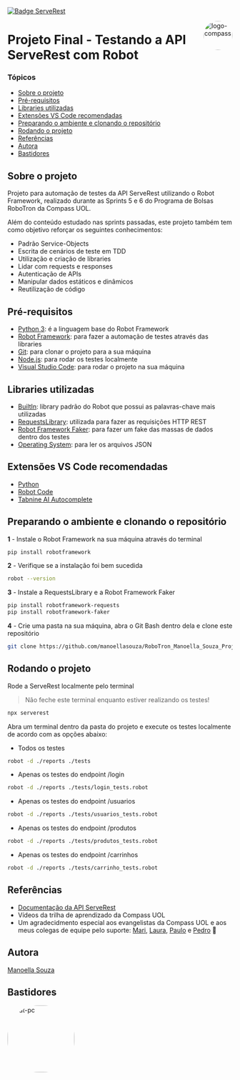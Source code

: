 [![Badge ServeRest](https://img.shields.io/badge/API-ServeRest-green)](https://github.com/ServeRest/ServeRest/)

<img align="right" alt="logo-compass" height="65" style="border-radius:50px;" src="https://i.ibb.co/88f4VpL/cones.png"> 


# Projeto Final - Testando a API ServeRest com Robot 

### Tópicos
   * [Sobre o projeto](#sobre-o-projeto)
   * [Pré-requisitos](#pré-requisitos)
   * [Libraries utilizadas](#libraries-utilizadas)
   * [Extensões VS Code recomendadas](#extensões-vs-code-recomendadas)
   * [Preparando o ambiente e clonando o repositório](#preparando-o-ambiente-e-clonando-o-repositório)
   * [Rodando o projeto](#rodando-o-projeto)
   * [Referências](#referências)
   * [Autora](#autora)
   * [Bastidores](#bastidores)


## Sobre o projeto 
Projeto para automação de testes da API ServeRest utilizando o Robot Framework, realizado durante as Sprints 5 e 6 do Programa de Bolsas RoboTron da Compass UOL.

Além do conteúdo estudado nas sprints passadas, este projeto também tem como objetivo reforçar os seguintes conhecimentos:
- Padrão Service-Objects
- Escrita de cenários de teste em TDD
- Utilização e criação de libraries 
- Lidar com requests e responses
- Autenticação de APIs
- Manipular dados estáticos e dinâmicos
- Reutilização de código

## Pré-requisitos 
- <a href="https://www.python.org/downloads/">Python 3</a>: é a linguagem base do Robot Framework
- <a href="https://robotframework.org/">Robot Framework</a>: para fazer a automação de testes através das libraries
- <a href="https://git-scm.com/downloads">Git</a>: para clonar o projeto para a sua máquina
- <a href="https://nodejs.org/en/">Node.js</a>: para rodar os testes localmente
- <a href="https://code.visualstudio.com/">Visual Studio Code</a>: para rodar o projeto na sua máquina

## Libraries utilizadas
- <a href="https://robotframework.org/robotframework/latest/libraries/BuiltIn.html#library-documentation-top">BuiltIn</a>: library padrão do Robot que possui as palavras-chave mais utilizadas
- <a href="https://marketsquare.github.io/robotframework-requests/doc/RequestsLibrary.html#library-documentation-top">RequestsLibrary</a>: utilizada para fazer as requisições HTTP REST
- <a href="https://pypi.org/project/robotframework-faker/">Robot Framework Faker</a>: para fazer um fake das massas de dados dentro dos testes
- <a href="https://robotframework.org/robotframework/latest/libraries/OperatingSystem.html">Operating System</a>: para ler os arquivos JSON

## Extensões VS Code recomendadas
- <a href="https://marketplace.visualstudio.com/items?itemName=ms-python.python">Python</a>
- <a href="https://marketplace.visualstudio.com/items?itemName=d-biehl.robotcode">Robot Code</a>
- <a href="https://marketplace.visualstudio.com/items?itemName=TabNine.tabnine-vscode">Tabnine AI Autocomplete</a>

 ## Preparando o ambiente e clonando o repositório

**1** - Instale o Robot Framework na sua máquina através do terminal
```sh 
pip install robotframework 
```

**2** - Verifique se a instalação foi bem sucedida
```sh 
robot --version
```

**3** - Instale a RequestsLibrary e a Robot Framework Faker
```sh 
pip install robotframework-requests
pip install robotframework-faker
```

**4** - Crie uma pasta na sua máquina, abra o Git Bash dentro dela e clone este repositório
```sh 
git clone https://github.com/manoellasouza/RoboTron_Manoella_Souza_Projeto_Final.git . 
```

## Rodando o projeto
Rode a ServeRest localmente pelo terminal
> Não feche este terminal enquanto estiver realizando os testes!
```sh 
npx serverest
```

Abra um terminal dentro da pasta do projeto e execute os testes localmente de acordo com as opções abaixo:
- Todos os testes
```sh 
robot -d ./reports ./tests
```

- Apenas os testes do endpoint /login
```sh 
robot -d ./reports ./tests/login_tests.robot
```

- Apenas os testes do endpoint /usuarios
```sh 
robot -d ./reports ./tests/usuarios_tests.robot
```

- Apenas os testes do endpoint /produtos
```sh 
robot -d ./reports ./tests/produtos_tests.robot
```

- Apenas os testes do endpoint /carrinhos
```sh 
robot -d ./reports ./tests/carrinho_tests.robot
```

## Referências
- <a href="https://serverest.dev/#/">Documentação da API ServeRest</a>
- Vídeos da trilha de aprendizado da Compass UOL
- Um agradecidmento especial aos evangelistas da Compass UOL e aos meus colegas de equipe pelo suporte: <a href="https://github.com/OliveiraMariC">Mari</a>, <a href="https://github.com/lauraghrk">Laura</a>, <a href="https://github.com/phconte">Paulo</a> e <a href="https://github.com/PFrek">Pedro</a> &#129505;

## Autora
<a href="https://www.linkedin.com/in/manoellasouza/">Manoella Souza</a>

## Bastidores 

<img align="left" alt="cat-pc" height="150" style="border-radius:70px;" src="https://s4.gifyu.com/images/video-3.gif">  











